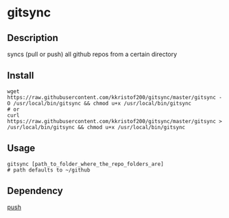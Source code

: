 # gitsync

## Description
syncs (pull or push) all github repos from a certain directory

## Install
~~~~shell
wget https://raw.githubusercontent.com/kkristof200/gitsync/master/gitsync -O /usr/local/bin/gitsync && chmod u+x /usr/local/bin/gitsync
# or
curl https://raw.githubusercontent.com/kkristof200/gitsync/master/gitsync > /usr/local/bin/gitsync && chmod u+x /usr/local/bin/gitsync
~~~~

## Usage
~~~~shell
gitsync [path_to_folder_where_the_repo_folders_are]
# path defaults to ~/github
~~~~

## Dependency
[push](https://github.com/kkristof200/push)
